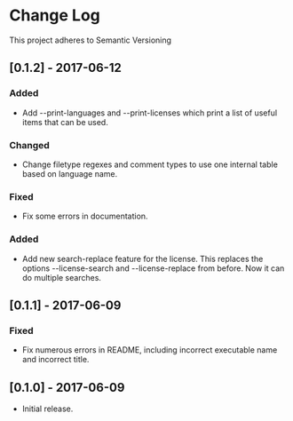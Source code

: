 # Change Log
This project adheres to Semantic Versioning

## [0.1.2] - 2017-06-12
### Added
- Add --print-languages and --print-licenses which print a list of useful items
  that can be used.

### Changed
- Change filetype regexes and comment types to use one internal table based on
  language name.

### Fixed
- Fix some errors in documentation.

### Added
- Add new search-replace feature for the license. This replaces the options
  --license-search and --license-replace from before. Now it can do multiple
  searches.

## [0.1.1] - 2017-06-09
### Fixed
- Fix numerous errors in README, including incorrect executable name and
  incorrect title.

## [0.1.0] - 2017-06-09
- Initial release.
